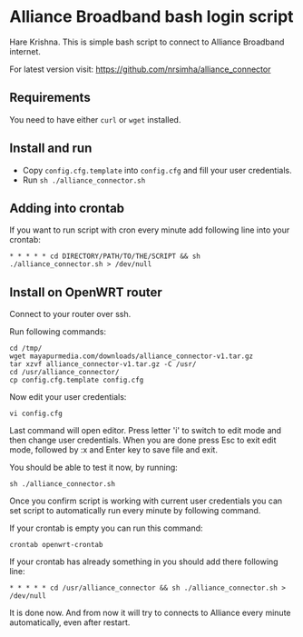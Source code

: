 # Alliance Broadband bash login script

Hare Krishna. This is simple bash script to connect to Alliance Broadband 
internet.

For latest version visit: https://github.com/nrsimha/alliance_connector

## Requirements

You need to have either `curl` or `wget` installed.

## Install and run

* Copy `config.cfg.template` into `config.cfg` and fill your user credentials.
* Run `sh ./alliance_connector.sh`

## Adding into crontab

If you want to run script with cron every minute add following line into 
your crontab:

```
* * * * * cd DIRECTORY/PATH/TO/THE/SCRIPT && sh ./alliance_connector.sh > /dev/null
```

## Install on OpenWRT router

Connect to your router over ssh.

Run following commands:

```
cd /tmp/
wget mayapurmedia.com/downloads/alliance_connector-v1.tar.gz
tar xzvf alliance_connector-v1.tar.gz -C /usr/
cd /usr/alliance_connector/
cp config.cfg.template config.cfg
```

Now edit your user credentials:

```
vi config.cfg
```

Last command will open editor. Press letter 'i' to switch to edit mode and 
then change user credentials. When you are done press Esc to exit edit mode, 
followed by :x and Enter key to save file and exit.

You should be able to test it now, by running:

```
sh ./alliance_connector.sh
```

Once you confirm script is working with current user credentials you can set 
script to automatically run every minute by following command.

If your crontab is empty you can run this command:

```
crontab openwrt-crontab
```

If your crontab has already something in you should add there following line:

```
* * * * * cd /usr/alliance_connector && sh ./alliance_connector.sh > /dev/null
```

It is done now. And from now it will try to connects to Alliance every minute
automatically, even after restart.
